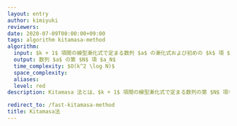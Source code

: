 ```yaml
---
layout: entry
author: kimiyuki
reviewers:
date: 2020-07-09T00:00:00+09:00
tags: algorithm kitamasa-method
algorithm:
  input: $k + 1$ 項間の線型漸化式で定まる数列 $a$ の漸化式および初めの $k$ 項 $(a_0, a_1, \dots, a _ {k-1})$ および自然数 $N$
  output: 数列 $a$ の第 $N$ 項 $a_N$
  time_complexity: $O(k^2 \log N)$
  space_complexity:
  aliases:
  level: red
description: Kitamasa 法とは、$k + 1$ 項間の線型漸化式で定まる数列の第 $N$ 項を $O(k^2 \log N)$ で求めるアルゴリズムである。高速 Kitamasa 法とは異なる。

redirect_to: /fast-kitamasa-method
title: Kitamasa法
---
```


